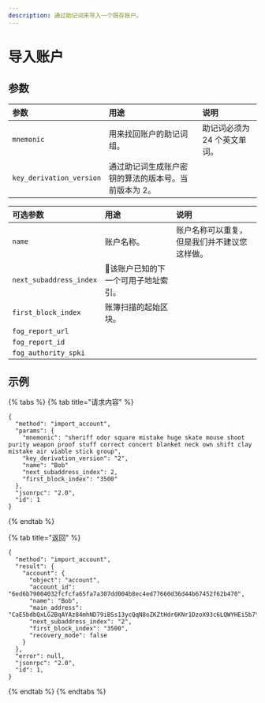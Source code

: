 ```yaml
---
description: 通过助记词来导入一个既存账户。
---
```


# 导入账户

## 参数

| 参数 | 用途 | 说明 |
| :--- | :--- | :--- |
| `mnemonic` | 用来找回账户的助记词组。 | 助记词必须为 24 个英文单词。 |
| `key_derivation_version` | 通过助记词生成账户密钥的算法的版本号。当前版本为 2。 |  |

| 可选参数 | 用途 | 说明 |
| :--- | :--- | :--- |
| `name` | 账户名称。 | 账户名称可以重复，但是我们并不建议您这样做。 |
| `next_subaddress_index` | 该账户已知的下一个可用子地址索引。  |  |
| `first_block_index` | 账簿扫描的起始区块。 |  |
| `fog_report_url` |  |  |
| `fog_report_id` |  |  |
| `fog_authority_spki` |  |  |

## 示例

{% tabs %}
{% tab title="请求内容" %}
```text
{
  "method": "import_account",
  "params": {
    "mnemonic": "sheriff odor square mistake huge skate mouse shoot purity weapon proof stuff correct concert blanket neck own shift clay mistake air viable stick group",
    "key_derivation_version": "2",
    "name": "Bob"
    "next_subaddress_index": 2,
    "first_block_index": "3500"
  },
  "jsonrpc": "2.0",
  "id": 1
}
```
{% endtab %}

{% tab title="返回" %}
```text
{
  "method": "import_account",
  "result": {
    "account": {
      "object": "account",
      "account_id": "6ed6b79004032fcfcfa65fa7a307dd004b8ec4ed77660d36d44b67452f62b470",
      "name": "Bob",
      "main_address": "CaE5bdbQxLG2BqAYAz84mhND79iBSs13ycQqN8oZKZtHdr6KNr1DzoX93c6LQWYHEi5b7YLiJXcTRzqhDFB563Kr1uxD6iwERFbw7KLWA6",
      "next_subaddress_index": "2",
      "first_block_index": "3500",
      "recovery_mode": false
    }
  },
  "error": null,
  "jsonrpc": "2.0",
  "id": 1,
}
```
{% endtab %}
{% endtabs %}

